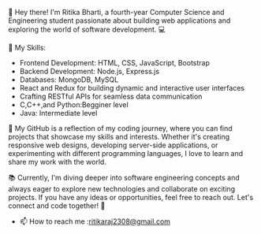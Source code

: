 👋 Hey there! I'm Ritika Bharti, a fourth-year Computer Science and Engineering student passionate about building web applications and exploring the world of software development. 💻

🚀 My Skills:

- Frontend Development: HTML, CSS, JavaScript, Bootstrap
- Backend Development: Node.js, Express.js
- Databases: MongoDB, MySQL
- React and Redux for building dynamic and interactive user interfaces
- Crafting RESTful APIs for seamless data communication
- C,C++,and Python:Begginer level
- Java: Intermediate level


🌟 My GitHub is a reflection of my coding journey, where you can find projects that showcase my skills and interests. Whether it's creating responsive web designs, developing server-side applications, or experimenting with different programming languages, I love to learn and share my work with the world.

📚 Currently, I'm diving deeper into software engineering concepts and always eager to explore new technologies and collaborate on exciting projects. If you have any ideas or opportunities, feel free to reach out. Let's connect and code together! 🤝

- 📫 How to reach me :ritikaraj2308@gmail.com 
